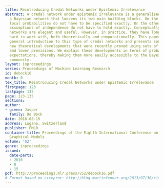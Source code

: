 ```yaml
---
title: Reintroducing Credal Networks under Epistemic Irrelevance
abstract: A credal network under epistemic irrelevance is a generalised version of
  a Bayesian network that loosens its two main building blocks. On the one hand, the
  local probabilities do not have to be specified exactly. On the other hand, the
  assumptions of independence do not have to hold exactly. Conceptually, these credal
  networks are elegant and useful. However, in practice, they have long remained very
  hard to work with, both theoretically and computationally. This paper provides a
  general introduction to this type of credal networks and presents some promising
  new theoretical developments that were recently proved using sets of desirable gambles
  and lower previsions. We explain these developments in terms of probabilities and
  expectations, thereby making them more easily accessible to the Bayesian network
  community.
layout: inproceedings
series: Proceedings of Machine Learning Research
id: debock16
month: 0
tex_title: Reintroducing Credal Networks under Epistemic Irrelevance
firstpage: 123
lastpage: 135
page: 123-135
sections: 
author:
- given: Jasper
  family: De Bock
date: 2016-08-15
address: Lugano, Switzerland
publisher: PMLR
container-title: Proceedings of the Eighth International Conference on Probabilistic
  Graphical Models
volume: '52'
genre: inproceedings
issued:
  date-parts:
  - 2016
  - 8
  - 15
pdf: http://proceedings.mlr.press/v52/debock16.pdf
# Format based on citeproc: http://blog.martinfenner.org/2013/07/30/citeproc-yaml-for-bibliographies/
---
```

